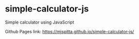 # simple-calculator-js
Simple calculator using JavaScript

Github Pages link: https://mjspitta.github.io/simple-calculator-js/

